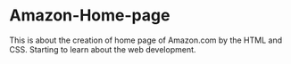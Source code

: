 # Amazon-Home-page
This is about the creation of home page of Amazon.com by the HTML and CSS.
Starting to learn about the web development.
